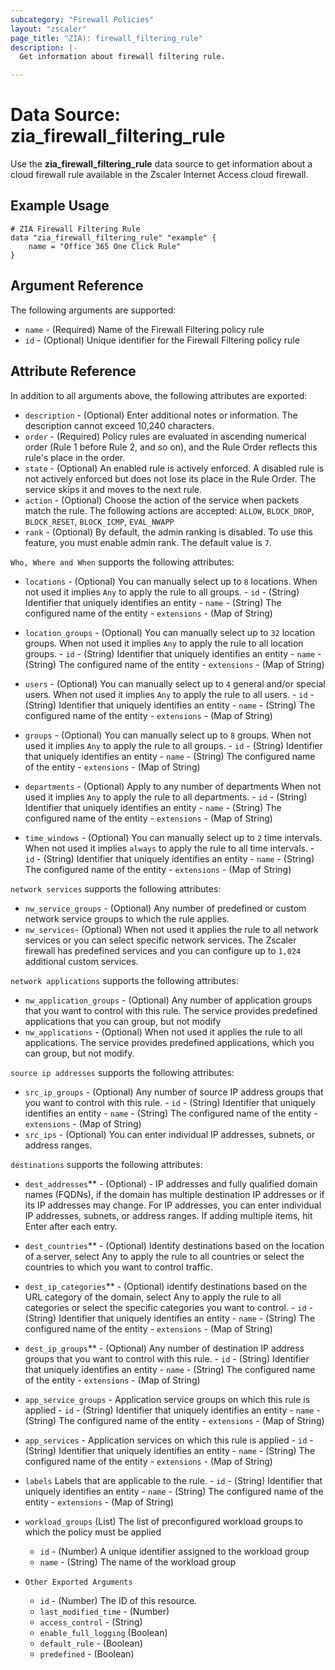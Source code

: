 ```yaml
---
subcategory: "Firewall Policies"
layout: "zscaler"
page_title: "ZIA): firewall_filtering_rule"
description: |-
  Get information about firewall filtering rule.

---
```

# Data Source: zia_firewall_filtering_rule

Use the **zia_firewall_filtering_rule** data source to get information about a cloud firewall rule available in the Zscaler Internet Access cloud firewall.

## Example Usage

```hcl
# ZIA Firewall Filtering Rule
data "zia_firewall_filtering_rule" "example" {
    name = "Office 365 One Click Rule"
}
```

## Argument Reference

The following arguments are supported:

* `name` - (Required) Name of the Firewall Filtering policy rule
* `id` - (Optional) Unique identifier for the Firewall Filtering policy rule

## Attribute Reference

In addition to all arguments above, the following attributes are exported:

* `description` - (Optional) Enter additional notes or information. The description cannot exceed 10,240 characters.
* `order` - (Required) Policy rules are evaluated in ascending numerical order (Rule 1 before Rule 2, and so on), and the Rule Order reflects this rule's place in the order.
* `state` - (Optional) An enabled rule is actively enforced. A disabled rule is not actively enforced but does not lose its place in the Rule Order. The service skips it and moves to the next rule.
* `action` - (Optional) Choose the action of the service when packets match the rule. The following actions are accepted: `ALLOW`, `BLOCK_DROP`, `BLOCK_RESET`, `BLOCK_ICMP`, `EVAL_NWAPP`
* `rank` - (Optional) By default, the admin ranking is disabled. To use this feature, you must enable admin rank. The default value is `7`.

`Who, Where and When` supports the following attributes:

* `locations` - (Optional) You can manually select up to `8` locations. When not used it implies `Any` to apply the rule to all groups.
      - `id` - (String) Identifier that uniquely identifies an entity
      - `name` - (String) The configured name of the entity
      - `extensions` - (Map of String)
* `location_groups` - (Optional) You can manually select up to `32` location groups. When not used it implies `Any` to apply the rule to all location groups.
      - `id` - (String) Identifier that uniquely identifies an entity
      - `name` - (String) The configured name of the entity
      - `extensions` - (Map of String)
* `users` - (Optional) You can manually select up to `4` general and/or special users. When not used it implies `Any` to apply the rule to all users.
      - `id` - (String) Identifier that uniquely identifies an entity
      - `name` - (String) The configured name of the entity
      - `extensions` - (Map of String)
* `groups` - (Optional) You can manually select up to `8` groups. When not used it implies `Any` to apply the rule to all groups.
      - `id` - (String) Identifier that uniquely identifies an entity
      - `name` - (String) The configured name of the entity
      - `extensions` - (Map of String)
* `departments` - (Optional) Apply to any number of departments When not used it implies `Any` to apply the rule to all departments.
      - `id` - (String) Identifier that uniquely identifies an entity
      - `name` - (String) The configured name of the entity
      - `extensions` - (Map of String)

* `time_windows` - (Optional) You can manually select up to `2` time intervals. When not used it implies `always` to apply the rule to all time intervals.
      - `id` - (String) Identifier that uniquely identifies an entity
      - `name` - (String) The configured name of the entity
      - `extensions` - (Map of String)

`network services` supports the following attributes:

* `nw_service_groups` - (Optional) Any number of predefined or custom network service groups to which the rule applies.
* `nw_services`- (Optional) When not used it applies the rule to all network services or you can select specific network services. The Zscaler firewall has predefined services and you can configure up to `1,024` additional custom services.

`network applications` supports the following attributes:

* `nw_application_groups` - (Optional) Any number of application groups that you want to control with this rule. The service provides predefined applications that you can group, but not modify
* `nw_applications` - (Optional) When not used it applies the rule to all applications. The service provides predefined applications, which you can group, but not modify.

`source ip addresses` supports the following attributes:

* `src_ip_groups` - (Optional) Any number of source IP address groups that you want to control with this rule.
      - `id` - (String) Identifier that uniquely identifies an entity
      - `name` - (String) The configured name of the entity
      - `extensions` - (Map of String)
* `src_ips` - (Optional) You can enter individual IP addresses, subnets, or address ranges.

`destinations` supports the following attributes:

* `dest_addresses`** - (Optional) -  IP addresses and fully qualified domain names (FQDNs), if the domain has multiple destination IP addresses or if its IP addresses may change. For IP addresses, you can enter individual IP addresses, subnets, or address ranges. If adding multiple items, hit Enter after each entry.
* `dest_countries`** - (Optional) Identify destinations based on the location of a server, select Any to apply the rule to all countries or select the countries to which you want to control traffic.
* `dest_ip_categories`** - (Optional) identify destinations based on the URL category of the domain, select Any to apply the rule to all categories or select the specific categories you want to control.
      - `id` - (String) Identifier that uniquely identifies an entity
      - `name` - (String) The configured name of the entity
      - `extensions` - (Map of String)
* `dest_ip_groups`** - (Optional) Any number of destination IP address groups that you want to control with this rule.
      - `id` - (String) Identifier that uniquely identifies an entity
      - `name` - (String) The configured name of the entity
      - `extensions` - (Map of String)

* `app_service_groups` - Application service groups on which this rule is applied
      - `id` - (String) Identifier that uniquely identifies an entity
      - `name` - (String) The configured name of the entity
      - `extensions` - (Map of String)

* `app_services` - Application services on which this rule is applied
      - `id` - (String) Identifier that uniquely identifies an entity
      - `name` - (String) The configured name of the entity
      - `extensions` - (Map of String)

* `labels` Labels that are applicable to the rule.
      - `id` - (String) Identifier that uniquely identifies an entity
      - `name` - (String) The configured name of the entity
      - `extensions` - (Map of String)

* `workload_groups` (List) The list of preconfigured workload groups to which the policy must be applied
  * `id` - (Number) A unique identifier assigned to the workload group
  * `name` - (String) The name of the workload group

* `Other Exported Arguments`
  * `id` - (Number) The ID of this resource.
  * `last_modified_time` - (Number)
  * `access_control` - (String)
  * `enable_full_logging` (Boolean)
  * `default_rule` - (Boolean)
  * `predefined` - (Boolean)
